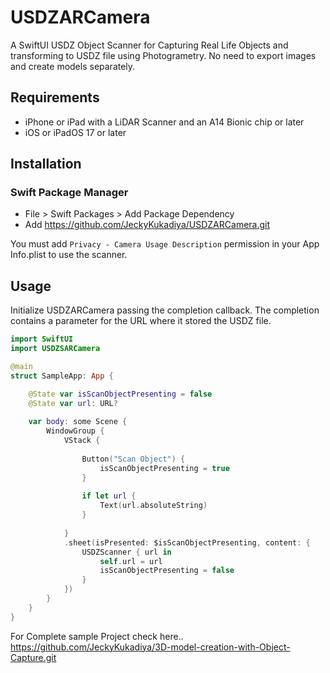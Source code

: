 # USDZARCamera

A SwiftUI USDZ Object Scanner for Capturing Real Life Objects and transforming to USDZ file using Photogrametry. No need to export images and create models separately.

## Requirements

- iPhone or iPad with a LiDAR Scanner and an A14 Bionic chip or later
- iOS or iPadOS 17 or later

## Installation

### Swift Package Manager
- File > Swift Packages > Add Package Dependency
- Add https://github.com/JeckyKukadiya/USDZARCamera.git

You must add `Privacy - Camera Usage Description` permission in your App Info.plist to use the scanner.  

## Usage

Initialize USDZARCamera passing the completion callback. The completion contains a parameter for the URL where it stored the USDZ file.

```swift
import SwiftUI
import USDZSARCamera

@main
struct SampleApp: App {

    @State var isScanObjectPresenting = false
    @State var url: URL?
    
    var body: some Scene {
        WindowGroup {
            VStack {
                
                Button("Scan Object") {
                    isScanObjectPresenting = true
                }
                
                if let url {
                    Text(url.absoluteString)
                }
                
            }
            .sheet(isPresented: $isScanObjectPresenting, content: {
                USDZScanner { url in
                    self.url = url
                    isScanObjectPresenting = false
                }
            })
        }
    }
}
```
For Complete sample Project check here.. https://github.com/JeckyKukadiya/3D-model-creation-with-Object-Capture.git
